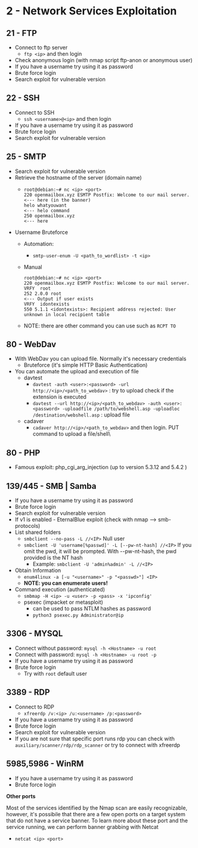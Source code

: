 # 2 - Network Services Exploitation

## 21 - FTP

* Connect to ftp server
  * `ftp <ip>` and then login
* Check anonymous login (with nmap script ftp-anon or anonymous user)
* If you have a username try using it as password
* Brute force login
* Search exploit for vulnerable version

## 22 - SSH

* Connect to SSH
  * `ssh <username>@<ip>` and then login
* If you have a username try using it as password
* Brute force login
* Search exploit for vulnerable version

## 25 - SMTP

* Search exploit for vulnerable version
* Retrieve the hostname of the server (domain name)
  * ```
    root@debian:~# nc <ip> <port>
    220 openmailbox.xyz ESMTP Postfix: Welcome to our mail server.    <--- here (in the banner)
    helo whatyouwant                                                  <--- helo command
    250 openmailbox.xyz                                               <--- here
    ```
* Username Bruteforce
  * Automation:
    * `smtp-user-enum -U <path_to_wordlist> -t <ip>`
  *   Manual

      ```
      root@debian:~# nc <ip> <port>
      220 openmailbox.xyz ESMTP Postfix: Welcome to our mail server.
      VRFY  root
      252 2.0.0 root                                                 <--- Output if user exists
      VRFY  idontexists
      550 5.1.1 <idontexists>: Recipient address rejected: User unknown in local recipient table
      ```
  * NOTE: there are other command you can use such as `RCPT TO`

## 80 - WebDav

* With WebDav you can upload file. Normally it's necessary credentials
  * Bruteforce (it's simple HTTP Basic Authentication)
* You can automate the upload and execution of file
  * davtest
    * `davtest -auth <user>:<password> -url http://<ip>/<path_to_webdav>` : try to upload check if the extension is executed
    * `davtest --url http://<ip>/<path_to_webdav> -auth <user>:<password> -uploadfile /path/to/webshell.asp -uploadloc /destination/webshell.asp` : upload file
  * cadaver
    * `cadaver http://<ip>/<path_to_webdav>` and then login. PUT command to upload a file/shell\


## 80 - PHP

* Famous exploit: php\_cgi\_arg\_injection (up to version 5.3.12 and 5.4.2 )

## 139/445 - SMB | Samba

* If you have a username try using it as password
* Brute force login
* Search exploit for vulnerable version
* If v1 is enabled - EternalBlue exploit (check with nmap --> smb-protocols)
* List shared folders
  * `smbclient --no-pass -L //<IP>` Null user
  * `smbclient -U 'username[%passwd]' -L [--pw-nt-hash] //<IP>` If you omit the pwd, it will be prompted. With --pw-nt-hash, the pwd provided is the NT hash
    * Example: `smbclient -U 'admin%admin' -L //<IP>`
* Obtain Information
  * `enum4linux -a [-u "<username>" -p "<passwd>"] <IP>`
  * **NOTE: you can enumerate users!**
* Command execution (authenticated)
  * `smbmap -H <ip> -u <user> -p <pass> -x 'ipconfig'`
  * psexec (impacket or metasploit)
    * can be used to pass NTLM hashes as password
    * `python3 psexec.py Administrator@ip`

## 3306 - MYSQL

* Connect without password: `mysql -h <Hostname> -u root`
* Connect with password: `mysql -h <Hostname> -u root -p`
* If you have a username try using it as password
* Brute force login
  * Try with `root` default user

## 3389 - RDP

* Connect to RDP
  * `xfreerdp /v:<ip> /u:<username> /p:<password>`
* If you have a username try using it as password
* Brute force login
* Search exploit for vulnerable version
* If you are not sure that specific port runs rdp you can check with `auxiliary/scanner/rdp/rdp_scanner` or try to connect with xfreerdp

## 5985,5986 - WinRM

* If you have a username try using it as password
* Brute force login


**Other ports**

Most of the services identified by the Nmap scan are easily recognizable, however, it's possibile that there are a few open ports on a target system that do not have a service banner. To learn more about these port and the service running, we can perform banner grabbing with Netcat

* `netcat <ip> <port>`

